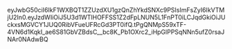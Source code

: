 eyJwbG50ciI6IkF1WXBQT1ZZUzdXU1gzQnZhYkdSNXc9PSIsImFsZyI6IkVTMjU2In0.eyJzdWIiOiJ5U3d1WTlHOFFSS1Z2dFpLNUN5L1FnPT0iLCJqdGkiOiJUckxsMGVCY1JUQ0RibVFueUFRcGd3PT0ifQ.tPgQNMpS59xTF-4VN6d1KqkI_ae6S81GbVZBdsC__bc8K_Pb1OXrc2_iHpGlPPSqNNn5ufZ0rsaJNAr0NAdwBQ
